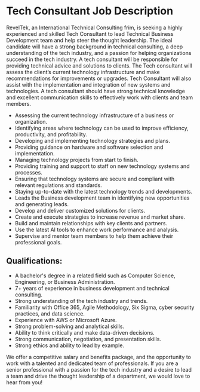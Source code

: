 # Tech Consultant Job Description 

RevelTek, an International Technical Consulting frim, is seeking a highly experienced and skilled Tech Consultant to lead Technical Business Development team and help steer the thought leadership. The ideal candidate will have a strong background in technical consulting, a deep understanding of the tech industry, and a passion for helping organizations succeed in the tech industry. A tech consultant will be responsible for providing technical advice and solutions to clients. The Tech consultant will assess the client’s current technology infrastructure and make recommendations for improvements or upgrades. Tech Consultant will also assist with the implementation and integration of new systems and technologies. A tech consultant should have strong technical knowledge and excellent communication skills to effectively work with clients and team members.

* Assessing the current technology infrastructure of a business or organization.
* Identifying areas where technology can be used to improve efficiency, productivity, and profitability. 
* Developing and implementing technology strategies and plans.
* Providing guidance on hardware and software selection and implementation.
* Managing technology projects from start to finish.
* Providing training and support to staff on new technology systems and processes.
* Ensuring that technology systems are secure and compliant with relevant regulations and standards.
* Staying up-to-date with the latest technology trends and developments.
* Leads the Business development team in identifying new opportunities and generating leads.
* Develop and deliver customized solutions for clients.
* Create and execute strategies to increase revenue and market share.
* Build and maintain relationships with key clients and partners.
* Use the latest AI tools to enhance work performance and analysis.
* Supervise and mentor team members to help them achieve their professional goals.

## Qualifications: 

* A bachelor's degree in a related field such as Computer Science, Engineering, or Business Administration.
* 7+ years of experience in business development and technical consulting.
* Strong understanding of the tech industry and trends.
* Familiarity with Office 365, Agile Methodology, Six Sigma, cyber security practices, and data science. 
* Experience with AWS or Microsoft Azure.
* Strong problem-solving and analytical skills. 
* Ability to think critically and make data-driven decisions. 
* Strong communication, negotiation, and presentation skills.
* Strong ethics and ability to lead by example.

We offer a competitive salary and benefits package, and the opportunity to work with a talented and dedicated team of professionals. If you are a senior professional with a passion for the tech industry and a desire to lead a team and drive the thought leadership of a department, we would love to hear from you! 

 
